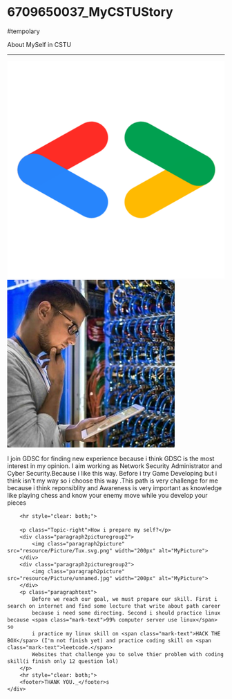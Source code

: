 # 6709650037_MyCSTUStory



#tempolary

<div class="paragraph3 ">
        <!-- หัวข้อ -->
        <p class="Topic-left">About MySelf in CSTU </p> 
        <hr>
        <div class="paragraph2picturegroup1">
            <img id="img4" src="resource/LOGO/3332db2e45a36222e63ad99da6513cbc.png" alt="MyPicture">
        </div>
        <div class="paragraph2picturegroup1">
            <img id="img4" src="resource/Picture/2889-administratornetworking.jpgL.jpg" alt="MyPicture">
        </div>
        <p class="paragraphtext">I join GDSC for finding new experience because i think GDSC is the most
             <span class="mark-text">interest</span> in my opinion. I aim working as 
             <span class="mark-text">Network Security Administrator and Cyber Security</span>.Because i like this way.
             Before i try Game Developing but i think isn't my way so i choose this way
             .This path is very challenge for me because i think <span class="mark-text">reponsiblity and Awareness</span>  
             is very important as knowledge like playing chess and know your enemy move while you develop your pieces
        </p>

        <hr style="clear: both;">

        <p class="Topic-right">How i prepare my self?</p>
        <div class="paragraph2picturegroup2">
            <img class="paragraph2picture" src="resource/Picture/Tux.svg.png" width="200px" alt="MyPicture">
        </div>
        <div class="paragraph2picturegroup2">
            <img class="paragraph2picture" src="resource/Picture/unnamed.jpg" width="200px" alt="MyPicture">
        </div>
        <p class="paragraphtext">
            Before we reach our goal, we must prepare our skill. First i search on internet and find some lecture that write about path career
            because i need some directing. Second i should practice linux because <span class="mark-text">99% computer server use linux</span> so 
            i practice my linux skill on <span class="mark-text">HACK THE BOX</span> (I'm not finish yet) and practice coding skill on <span class="mark-text">leetcode.</span> 
            Websites that challenge you to solve thier problem with coding skill(i finish only 12 question lol)
        </p>
        <hr style="clear: both;">
        <footer>THANK YOU._</footer>s
    </div>
